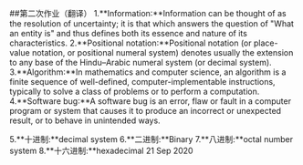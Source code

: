##第二次作业（翻译）
1.**Information:**Information can be thought of as the resolution of uncertainty; it is that which answers the question of "What an entity is" and thus defines both its essence and nature of its characteristics.
2.**Positional notation:**Positional notation (or place-value notation, or positional numeral system) denotes usually the extension to any base of the Hindu–Arabic numeral system (or decimal system).
3.**Algorithm:**In mathematics and computer science, an algorithm is a finite sequence of well-defined, computer-implementable instructions, typically to solve a class of problems or to perform a computation.
4.**Software bug:**A software bug is an error, flaw or fault in a computer program or system that causes it to produce an incorrect or unexpected result, or to behave in unintended ways.

5.**十进制:**decimal system
6.**二进制:**Binary
7.**八进制:**octal number system
8.**十六进制:**hexadecimal
21 Sep 2020